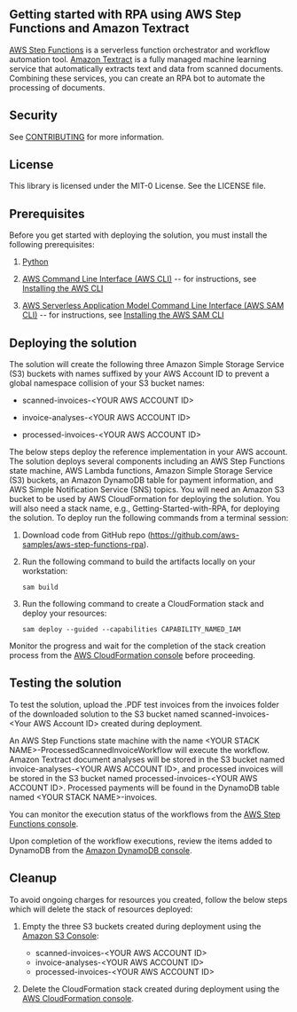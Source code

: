 ## Getting started with RPA using AWS Step Functions and Amazon Textract

[AWS Step
Functions](https://aws.amazon.com/step-functions/) is a serverless function 
orchestrator and workflow automation tool. [Amazon Textract](https://aws.amazon.com/textract/) 
is a fully managed machine learning service that automatically extracts text 
and data from scanned documents. Combining these services, you can create an RPA bot 
to automate the processing of documents.

## Security

See [CONTRIBUTING](CONTRIBUTING.md#security-issue-notifications) for more information.

## License

This library is licensed under the MIT-0 License. See the LICENSE file.

## Prerequisites

Before you get started with deploying the solution, you must install the
following prerequisites:

1.  [Python](https://www.python.org/)

2.  [AWS Command Line Interface (AWS CLI)](https://aws.amazon.com/cli/)
    -- for instructions, see [Installing the AWS
    CLI](https://docs.aws.amazon.com/cli/latest/userguide/cli-chap-install.html)

3.  [AWS Serverless Application Model Command Line Interface (AWS
    SAM CLI)](https://docs.aws.amazon.com/serverless-application-model/latest/developerguide/serverless-sam-cli-command-reference.html)
    -- for instructions, see [Installing the AWS SAM
    CLI](https://docs.aws.amazon.com/serverless-application-model/latest/developerguide/serverless-sam-cli-install.html)

## Deploying the solution

The solution will create the following three Amazon Simple Storage
Service (S3) buckets with names suffixed by your AWS Account ID to
prevent a global namespace collision of your S3 bucket names:

-   scanned-invoices-\<YOUR AWS ACCOUNT ID\>

-   invoice-analyses-\<YOUR AWS ACCOUNT ID\>

-   processed-invoices-\<YOUR AWS ACCOUNT ID\>

The below steps deploy the reference implementation in your AWS account.
The solution deploys several components including an AWS Step Functions
state machine, AWS Lambda functions, Amazon Simple Storage Service (S3)
buckets, an Amazon DynamoDB table for payment information, and AWS
Simple Notification Service (SNS) topics. You will need an Amazon S3
bucket to be used by AWS CloudFormation for deploying the solution. You
will also need a stack name, e.g., Getting-Started-with-RPA, for
deploying the solution. To deploy run the following commands from a
terminal session:

1.  Download code from GitHub repo
    (<https://github.com/aws-samples/aws-step-functions-rpa>).

2.  Run the following command to build the artifacts locally on your
    workstation:

        sam build

3.  Run the following command to create a CloudFormation stack and
    deploy your resources:
    
        sam deploy --guided --capabilities CAPABILITY_NAMED_IAM

Monitor the progress and wait for the completion of the stack creation
process from the [AWS CloudFormation
console](https://console.aws.amazon.com/cloudformation/home) before
proceeding.

## Testing the solution

To test the solution, upload the .PDF test invoices from the invoices
folder of the downloaded solution to the S3 bucket named
scanned-invoices-\<Your AWS Account ID\> created during deployment.

An AWS Step Functions state machine with the name \<YOUR STACK
NAME\>-ProcessedScannedInvoiceWorkflow will execute the workflow. Amazon
Textract document analyses will be stored in the S3 bucket named
invoice-analyses-\<YOUR AWS ACCOUNT ID\>, and processed invoices will be
stored in the S3 bucket named processed-invoices-\<YOUR AWS ACCOUNT
ID\>. Processed payments will be found in the DynamoDB table named
\<YOUR STACK NAME\>-invoices.

You can monitor the execution status of the workflows from the [AWS Step
Functions console](https://console.aws.amazon.com/states/home).

Upon completion of the workflow executions, review the items added to
DynamoDB from the [Amazon DynamoDB
console](https://console.aws.amazon.com/dynamodb/home).

## Cleanup

To avoid ongoing charges for resources you created,
follow the below steps which will delete the stack of resources
deployed:

1.  Empty the three S3 buckets created during deployment using the
    [Amazon S3 Console](https://s3.console.aws.amazon.com/s3/home):
    
    - scanned-invoices-\<YOUR AWS ACCOUNT ID\>
    - invoice-analyses-\<YOUR AWS ACCOUNT ID\>
    - processed-invoices-\<YOUR AWS ACCOUNT ID\>

2.  Delete the CloudFormation stack created during deployment using the
    [AWS CloudFormation
    console](https://console.aws.amazon.com/cloudformation/home).
